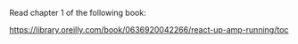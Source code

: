 Read chapter 1 of the following book:

https://library.oreilly.com/book/0636920042266/react-up-amp-running/toc